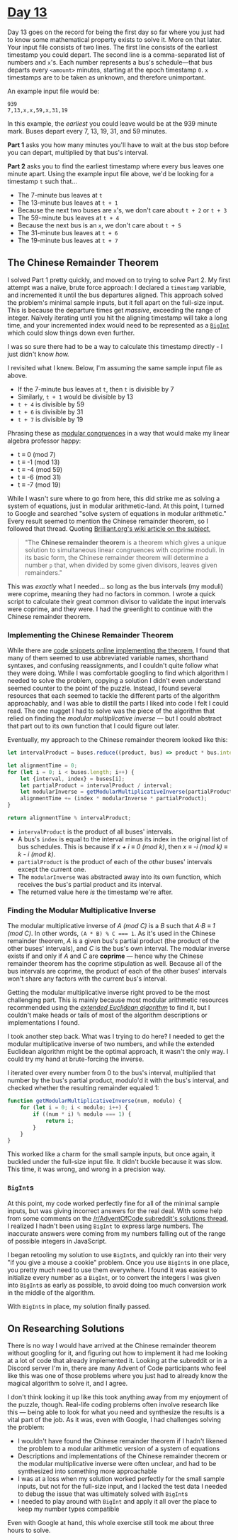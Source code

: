 # [Day 13](https://adventofcode.com/2020/day/13)

Day 13 goes on the record for being the first day so far where you just had to know some mathematical property exists to solve it. More on that later. Your input file consists of two lines. The first line consists of the earliest timestamp you could depart. The second line is a comma-separated list of numbers and `x`'s. Each number represents a bus's schedule—that bus departs every `<amount>` minutes, starting at the epoch timestamp `0`. `x` timestamps are to be taken as unknown, and therefore unimportant.

An example input file would be:

```
939
7,13,x,x,59,x,31,19
```

In this example, the *earliest* you could leave would be at the 939 minute mark. Buses depart every 7, 13, 19, 31, and 59 minutes.

**Part 1** asks you how many minutes you'll have to wait at the bus stop before you can depart, multiplied by that bus's interval.

**Part 2** asks you to find the earliest timestamp where every bus leaves one minute apart. Using the example input file above, we'd be looking for a timestamp `t` such that…
* The 7-minute bus leaves at `t`
* The 13-minute bus leaves at `t + 1`
* Because the next two buses are `x`'s, we don't care about `t + 2` or `t + 3`
* The 59-minute bus leaves at `t + 4`
* Because the next bus is an `x`, we don't care about `t + 5`
* The 31-minute bus leaves at `t + 6`
* The 19-minute bus leaves at `t + 7`

## The Chinese Remainder Theorem

I solved Part 1 pretty quickly, and moved on to trying to solve Part 2. My first attempt was a naïve, brute force approach: I declared a `timestamp` variable, and incremented it until the bus departures aligned. This approach solved the problem's minimal sample inputs, but it fell apart on the full-size input. This is because the departure times get *massive*, exceeding the range of integer. Naïvely iterating until you hit the aligning timestamp will take a long time, and your incremented index would need to be represented as a [`BigInt`](https://developer.mozilla.org/en-US/docs/Web/JavaScript/Reference/Global_Objects/BigInt) which could slow things down even further.

I was so sure there had to be a way to calculate this timestamp directly - I just didn't know *how.*

I revisited what I knew. Below, I'm assuming the same sample input file as above.

* If the 7-minute bus leaves at `t`, then `t` is divisible by 7
* Similarly, `t + 1` would be divisible by 13
* `t + 4` is divisible by 59
* `t + 6` is divisible by 31
* `t + 7` is divisible by 19

Phrasing these as [modular congruences](https://en.wikipedia.org/wiki/Modular_arithmetic#Congruence) in a way that would make my linear algebra professor happy:

* t ≡ 0 (mod 7)
* t ≡ -1 (mod 13)
* t ≡ -4 (mod 59)
* t ≡ -6 (mod 31)
* t ≡ -7 (mod 19)

While I wasn't sure where to go from here, this did strike me as solving a system of equations, just in modular arithmetic-land. At this point, I turned to Google and searched "solve system of equations in modular arithmetic." Every result seemed to mention the Chinese remainder theorem, so I followed that thread. Quoting [Brilliant.org's wiki article on the subject](https://brilliant.org/wiki/chinese-remainder-theorem/),

> "The <b>Chinese remainder theorem</b> is a theorem which gives a unique solution to simultaneous linear congruences with coprime moduli. In its basic form, the Chinese remainder theorem will determine a number `p` that, when divided by some given divisors, leaves given remainders."

This was *exactly* what I needed… so long as the bus intervals (my moduli) were coprime, meaning they had no factors in common. I wrote a quick script to calculate their great common divisor to validate the input intervals were coprime, and they were. I had the greenlight to continue with the Chinese remainder theorem.

### Implementing the Chinese Remainder Theorem

While there are [code snippets online implementing the theorem](https://www.geeksforgeeks.org/chinese-remainder-theorem-set-2-implementation/), I found that many of them seemed to use abbreviated variable names, shorthand syntaxes, and confusing reassignments, and I couldn't quite follow what they were doing. While I was comfortable googling to find which algorithm I needed to solve the problem, copying a solution I didn't even understand seemed counter to the point of the puzzle. Instead, I found several resources that each seemed to tackle the different parts of the algorithm approachably, and I was able to distill the parts I liked into code I felt I could read. The one nugget I had to solve was the piece of the algorithm that relied on finding the *modular multiplicative inverse* — but I could abstract that part out to its own function that I could figure out later.

Eventually, my approach to the Chinese remainder theorem looked like this:

```js
let intervalProduct = buses.reduce((product, bus) => product * bus.interval, 1);

let alignmentTime = 0;
for (let i = 0; i < buses.length; i++) {
	let {interval, index} = buses[i];
	let partialProduct = intervalProduct / interval;
	let modularInverse = getModularMultiplicativeInverse(partialProduct, interval);
	alignmentTime += (index * modularInverse * partialProduct);
}

return alignmentTime % intervalProduct;
```

* `intervalProduct` is the product of all buses' intervals.
* A bus's `index` is equal to the interval minus its index in the original list of bus schedules. This is because if *x + i ≡ 0 (mod k)*, then *x ≡ -i (mod k) ≡ k - i (mod k)*.
* `partialProduct` is the product of each of the *other* buses' intervals except the current one.
* The `modularInverse` was abstracted away into its own function, which receives the bus's partial product and its interval.
* The returned value here *is* the timestamp we're after.

### Finding the Modular Multiplicative Inverse

The modular multiplicative inverse of *A (mod C)* is a *B* such that *A⋅B ≡ 1 (mod C)*. In other words, `(A * B) % C === 1`. As it's used in the Chinese remainder theorem, *A* is a given bus's partial product (the product of the other buses' intervals), and *C* is the bus's own interval. The modular inverse exists if and only if *A* and *C* are **coprime** — hence why the Chinese remainder theorem has the coprime stipulation as well. Because all of the bus intervals are coprime, the product of each of the other buses' intervals won't share any factors with the current bus's interval.

Getting the modular multiplicative inverse right proved to be the most challenging part. This is mainly because most modular arithmetic resources recommended using the [*extended Euclidean algorithm*](https://en.wikipedia.org/wiki/Extended_Euclidean_algorithm) to find it, but I couldn't make heads or tails of most of the algorithm descriptions or implementations I found.

I took another step back. What was I trying to do here? I needed to get the modular multiplicative inverse of two numbers, and while the extended Euclidean algorithm might be the optimal approach, it wasn't the only way. I could try my hand at brute-forcing the inverse.

I iterated over every number from 0 to the bus's interval, multiplied that number by the bus's partial product, modulo'd it with the bus's interval, and checked whether the resulting remainder equaled 1:

```js
function getModularMultiplicativeInverse(num, modulo) {
	for (let i = 0; i < modulo; i++) {
		if ((num * i) % modulo === 1) {
			return i;
		}
	}
}
```

This worked like a charm for the small sample inputs, but once again, it buckled under the full-size input file. It didn't buckle because it was slow. This time, it was wrong, and wrong in a precision way.

### `BigInt`s

At this point, my code worked perfectly fine for all of the minimal sample inputs, but was giving incorrect answers for the real deal. With some help from some comments on the [/r/AdventOfCode subreddit's solutions thread](https://www.reddit.com/r/adventofcode/comments/kc4njx/2020_day_13_solutions/gfnu9fq/), I realized I hadn't been using `BigInt` to express large numbers. The inaccurate answers were coming from my numbers falling out of the range of possible integers in JavaScript.

I began retooling my solution to use `BigInt`s, and quickly ran into their very "if you give a mouse a cookie" problem. Once you use `BigInt`s in one place, you pretty much need to use them everywhere. I found it was easiest to initialize every number as a `BigInt`, or to convert the integers I was given into `BigInt`s as early as possible, to avoid doing too much conversion work in the middle of the algorithm.

With `BigInt`s in place, my solution finally passed.

## On Researching Solutions

There is no way I would have arrived at the Chinese remainder theorem without googling for it, and figuring out how to implement it had me looking at a lot of code that already implemented it. Looking at the subreddit or in a Discord server I'm in, there are many Advent of Code participants who feel like this was one of those problems where you just had to already know the magical algorithm to solve it, and I agree.

I don't think looking it up like this took anything away from my enjoyment of the puzzle, though. Real-life coding problems often involve research like this — being able to look for what you need and synthesize the results is a vital part of the job. As it was, even with Google, I had challenges solving the problem:

* I wouldn't have found the Chinese remainder theorem if I hadn't likened the problem to a modular arithmetic version of a system of equations
* Descriptions and implementations of the Chinese remainder theorem or the modular multiplicative inverse were often unclear, and had to be synthesized into something more approachable
* I was at a loss when my solution worked perfectly for the small sample inputs, but not for the full-size input, and I lacked the test data I needed to debug the issue that was ultimately solved with `BigInt`s
* I needed to play around with `BigInt` and apply it all over the place to keep my number types compatible

Even with Google at hand, this whole exercise still took me about three hours to solve.